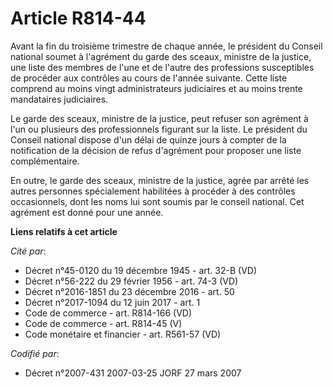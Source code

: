# Article R814-44

Avant la fin du troisième trimestre de chaque année, le président du Conseil national soumet à l'agrément du garde des
sceaux, ministre de la justice, une liste des membres de l'une et de l'autre des professions susceptibles de procéder aux
contrôles au cours de l'année suivante. Cette liste comprend au moins vingt administrateurs judiciaires et au moins trente
mandataires judiciaires.

Le garde des sceaux, ministre de la justice, peut refuser son agrément à l'un ou plusieurs des professionnels figurant sur la
liste. Le président du Conseil national dispose d'un délai de quinze jours à compter de la notification de la décision de
refus d'agrément pour proposer une liste complémentaire.

En outre, le garde des sceaux, ministre de la justice, agrée par arrêté les autres personnes spécialement habilitées à
procéder à des contrôles occasionnels, dont les noms lui sont soumis par le conseil national. Cet agrément est donné pour une
année.

**Liens relatifs à cet article**

_Cité par_:

  - Décret n°45-0120 du 19 décembre 1945 - art. 32-B (VD)
  - Décret n°56-222 du 29 février 1956 - art. 74-3 (VD)
  - Décret n°2016-1851 du 23 décembre 2016 - art. 50
  - Décret n°2017-1094 du 12 juin 2017 - art. 1
  - Code de commerce - art. R814-166 (VD)
  - Code de commerce - art. R814-45 (V)
  - Code monétaire et financier - art. R561-57 (VD)

_Codifié par_:

  - Décret n°2007-431 2007-03-25 JORF 27 mars 2007
